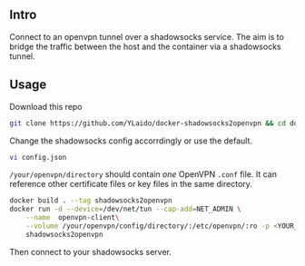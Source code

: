 ## Intro
Connect to an openvpn tunnel over a shadowsocks service. The aim is to bridge the traffic between the host and the container via a shadowsocks tunnel.

## Usage
Download this repo
```bash
git clone https://github.com/YLaido/docker-shadowsocks2openvpn && cd docker-shadowsocks2openvpn
```
Change the shadowsocks config accorrdingly or use the default.
```bash
vi config.json
```
`/your/openvpn/directory` should contain *one* OpenVPN `.conf` file. It can reference other certificate files or key files in the same directory.

```bash
docker build . --tag shadowsocks2openvpn
docker run -d --device=/dev/net/tun --cap-add=NET_ADMIN \
    --name  openvpn-client\
    --volume /your/openvpn/config/directory/:/etc/openvpn/:ro -p <YOUR_SHADOWSOCKS_PORT>:8081 \
    shadowsocks2openvpn
```
Then connect to your shadowsocks server.
